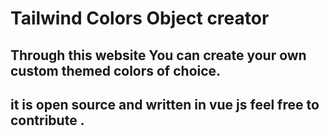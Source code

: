 # Tailwind Colors Object creator 

## Through this website You can create your own custom themed colors of choice.

## it is open source and written in vue js feel free to contribute .
